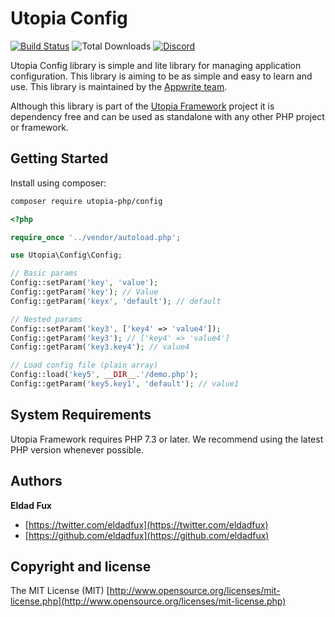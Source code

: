 # Utopia Config

[![Build Status](https://travis-ci.org/utopia-php/ab.svg?branch=master)](https://travis-ci.com/utopia-php/config)
![Total Downloads](https://img.shields.io/packagist/dt/utopia-php/config.svg)
[![Discord](https://img.shields.io/discord/564160730845151244?label=discord)](https://appwrite.io/discord)

Utopia Config library is simple and lite library for managing application configuration. This library is aiming to be as simple and easy to learn and use. This library is maintained by the [Appwrite team](https://appwrite.io).

Although this library is part of the [Utopia Framework](https://github.com/utopia-php/framework) project it is dependency free and can be used as standalone with any other PHP project or framework.

## Getting Started

Install using composer:
```bash
composer require utopia-php/config
```

```php
<?php

require_once '../vendor/autoload.php';

use Utopia\Config\Config;

// Basic params
Config::setParam('key', 'value');
Config::getParam('key'); // Value
Config::getParam('keyx', 'default'); // default

// Nested params
Config::setParam('key3', ['key4' => 'value4']);
Config::getParam('key3'); // ['key4' => 'value4']
Config::getParam('key3.key4'); // value4

// Load config file (plain array)
Config::load('key5', __DIR__.'/demo.php');
Config::getParam('key5.key1', 'default'); // value1

```

## System Requirements

Utopia Framework requires PHP 7.3 or later. We recommend using the latest PHP version whenever possible.

## Authors

**Eldad Fux**

+ [https://twitter.com/eldadfux](https://twitter.com/eldadfux)
+ [https://github.com/eldadfux](https://github.com/eldadfux)

## Copyright and license

The MIT License (MIT) [http://www.opensource.org/licenses/mit-license.php](http://www.opensource.org/licenses/mit-license.php)